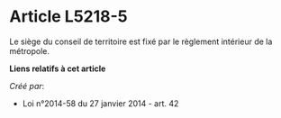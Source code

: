 # Article L5218-5

Le siège du conseil de territoire est fixé par le règlement intérieur de la métropole.

**Liens relatifs à cet article**

_Créé par_:

  - Loi n°2014-58 du 27 janvier 2014 - art. 42
